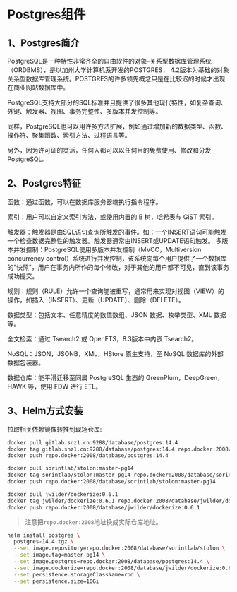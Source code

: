 # Postgres组件

## 1、Postgres简介

PostgreSQL是一种特性非常齐全的自由软件的对象-关系型数据库管理系统（ORDBMS），是以加州大学计算机系开发的POSTGRES，
4.2版本为基础的对象关系型数据库管理系统。POSTGRES的许多领先概念只是在比较迟的时候才出现在商业网站数据库中。

PostgreSQL支持大部分的SQL标准并且提供了很多其他现代特性，如复杂查询、外键、触发器、视图、事务完整性、多版本并发控制等。

同样，PostgreSQL也可以用许多方法扩展，例如通过增加新的数据类型、函数、操作符、聚集函数、索引方法、过程语言等。

另外，因为许可证的灵活，任何人都可以以任何目的免费使用、修改和分发PostgreSQL。


## 2、Postgres特征

函数：通过函数，可以在数据库服务器端执行指令程序。

索引：用户可以自定义索引方法，或使用内置的 B 树，哈希表与 GiST 索引。

触发器：触发器是由SQL语句查询所触发的事件。如：一个INSERT语句可能触发一个检查数据完整性的触发器。触发器通常由INSERT或UPDATE语句触发。 多版本并发控制：PostgreSQL使用多版本并发控制（MVCC，Multiversion concurrency control）系统进行并发控制，该系统向每个用户提供了一个数据库的"快照"，用户在事务内所作的每个修改，对于其他的用户都不可见，直到该事务成功提交。

规则：规则（RULE）允许一个查询能被重写，通常用来实现对视图（VIEW）的操作，如插入（INSERT）、更新（UPDATE）、删除（DELETE）。

数据类型：包括文本、任意精度的数值数组、JSON 数据、枚举类型、XML 数据等。

全文检索：通过 Tsearch2 或 OpenFTS，8.3版本中内嵌 Tsearch2。

NoSQL：JSON，JSONB，XML，HStore 原生支持，至 NoSQL 数据库的外部数据包装器。

数据仓库：能平滑迁移至同属 PostgreSQL 生态的 GreenPlum，DeepGreen，HAWK 等，使用 FDW 进行 ETL。

## 3、Helm方式安装

拉取相关依赖镜像转推到现场仓库:

```bash
docker pull gitlab.snz1.cn:9288/database/postgres:14.4
docker tag gitlab.snz1.cn:9288/database/postgres:14.4 repo.docker:2008/database/postgres:14.4
docker push repo.docker:2008/database/postgres:14.4

docker pull sorintlab/stolon:master-pg14
docker tag sorintlab/stolon:master-pg14 repo.docker:2008/database/sorintlab/stolon:master-pg14
docker push repo.docker:2008/database/sorintlab/stolon:master-pg14

docker pull jwilder/dockerize:0.6.1
docker tag jwilder/dockerize:0.6.1 repo.docker:2008/database/jwilder/dockerize:0.6.1
docker push repo.docker:2008/database/jwilder/dockerize:0.6.1
```

> 注意把`repo.docker:2008`地址换成实际仓库地址。


```bash
helm install postgres \
  postgres-14.4.tgz \
  --set image.repository=repo.docker:2008/database/sorintlab/stolon \
  --set image.tag=master-pg14 \
  --set image.postgres=repo.docker:2008/database/postgres:14.4 \
  --set image.dockerize=repo.docker:2008/database/jwilder/dockerize:0.6.1 \
  --set persistence.storageClassName=rbd \
  --set persistence.size=10Gi
```

